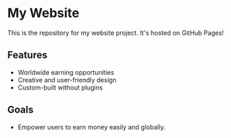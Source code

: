 # My Website
This is the repository for my website project. It's hosted on GitHub Pages!

## Features
- Worldwide earning opportunities
- Creative and user-friendly design
- Custom-built without plugins

## Goals
- Empower users to earn money easily and globally.
